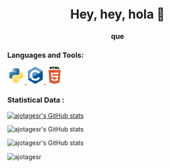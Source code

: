 <!--
**ajotagesr/ajotagesr** is a ✨ _special_ ✨ repository because its `README.md` (this file) appears on your GitHub profile.
-->

<h1 align="center">Hey, hey, hola 👋</h1>
<h3 align="center">que</h3>

<h3 align="left">Languages and Tools:</h3>

<a href="https://www.python.org" target="_blank" rel="noreferrer"> 
  <img src="https://raw.githubusercontent.com/devicons/devicon/master/icons/python/python-original.svg" alt="python"
      width="40" height="40" /> 
</a>
<a href="https://www.cprogramming.com/" target="_blank" rel="noreferrer"> 
  <img src="https://raw.githubusercontent.com/devicons/devicon/master/icons/c/c-original.svg"
      alt="c" width="40" height="40" /> 
</a>
<a href="https://www.w3.org/html/" target="_blank" rel="noreferrer"> 
  <img src="https://raw.githubusercontent.com/devicons/devicon/master/icons/html5/html5-original-wordmark.svg"
      alt="html5" width="40" height="40" /> 
</a>


<br>

<h3>Statistical Data :</h3>

[![ajotagesr's GitHub stats](https://github-readme-stats.vercel.app/api?username=ajotagesr)](https://github.com/ajotagesr)

![ajotagesr's GitHub stats](https://github-readme-stats.vercel.app/api?username=ajotagesr&count_private=true)

![ajotagesr's GitHub stats](https://github-readme-stats.vercel.app/api?username=ajotagesr&show_icons=true)

<p>
  <img align="center"
    src="https://github-readme-stats.vercel.app/api/top-langs?username=ajotagesr&show_icons=true&locale=en&bg_color=0d1117&text_color=ffffff&layout=compact"
    alt="ajotagesr" 
    bg_color=#808080/>
</p>
